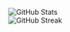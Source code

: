 ![GitHub Stats](https://github-readme-stats-git-masterrstaa-rickstaa.vercel.app/api?username=TanPham2412&theme=radical)
<br>
![GitHub Streak](https://github-readme-streak-stats.herokuapp.com/?user=TanPham2412&theme=dark&hide_border=true)



